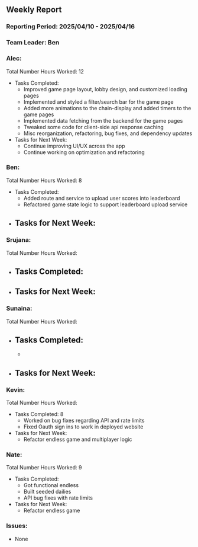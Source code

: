 ## **Weekly Report**

### **Reporting Period:** 2025/04/10 - 2025/04/16
### **Team Leader:** Ben


### **Alec:**
Total Number Hours Worked: 12
- Tasks Completed:
  - Improved game page layout, lobby design, and customized loading pages
  - Implemented and styled a filter/search bar for the game page
  - Added more animations to the chain-display and added timers to the game pages
  - Implemented data fetching from the backend for the game pages
  - Tweaked some code for client-side api response caching
  - Misc reorganization, refactoring, bug fixes, and dependency updates
- Tasks for Next Week:
  - Continue improving UI/UX across the app
  - Continue working on optimization and refactoring


### **Ben:**
Total Number Hours Worked: 8
- Tasks Completed:
  - Added route and service to upload user scores into leaderboard
  - Refactored game state logic to support leaderboard upload service
- Tasks for Next Week:
  -


### **Srujana:**
Total Number Hours Worked:
- Tasks Completed:
  -
- Tasks for Next Week:
  -


### **Sunaina:**
Total Number Hours Worked:
- Tasks Completed:
  -
  -
- Tasks for Next Week:
  -



### **Kevin:**
Total Number Hours Worked:
- Tasks Completed: 8
  - Worked on bug fixes regarding API and rate limits
  - Fixed Oauth sign ins to work in deployed website
- Tasks for Next Week:
  - Refactor endless game and multiplayer logic


### **Nate:**
Total Number Hours Worked: 9
- Tasks Completed:
  - Got functional endless
  - Built seeded dailies
  - API bug fixes with rate limits
- Tasks for Next Week:
  - Refactor endless game


### **Issues:**
- None
